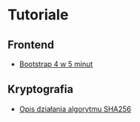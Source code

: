 # Tutoriale
## Frontend
* [Bootstrap 4 w 5 minut](https://medium.freecodecamp.org/learn-bootstrap-4-in-5-minutes-da94728efe41)

## Kryptografia
* [Opis działania algorytmu SHA256](https://sha256algorithm.com/)
